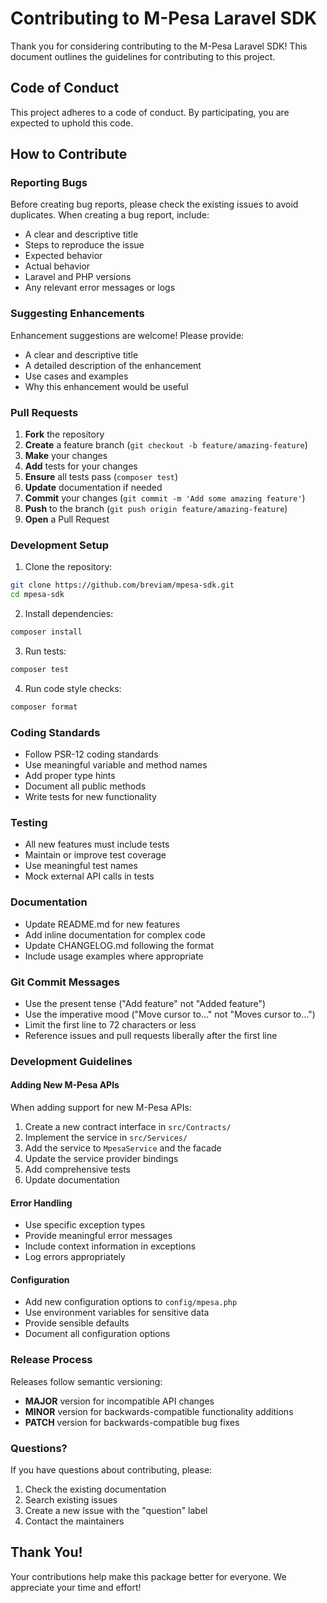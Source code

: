 # Contributing to M-Pesa Laravel SDK

Thank you for considering contributing to the M-Pesa Laravel SDK! This document outlines the guidelines for contributing to this project.

## Code of Conduct

This project adheres to a code of conduct. By participating, you are expected to uphold this code.

## How to Contribute

### Reporting Bugs

Before creating bug reports, please check the existing issues to avoid duplicates. When creating a bug report, include:

- A clear and descriptive title
- Steps to reproduce the issue
- Expected behavior
- Actual behavior
- Laravel and PHP versions
- Any relevant error messages or logs

### Suggesting Enhancements

Enhancement suggestions are welcome! Please provide:

- A clear and descriptive title
- A detailed description of the enhancement
- Use cases and examples
- Why this enhancement would be useful

### Pull Requests

1. **Fork** the repository
2. **Create** a feature branch (`git checkout -b feature/amazing-feature`)
3. **Make** your changes
4. **Add** tests for your changes
5. **Ensure** all tests pass (`composer test`)
6. **Update** documentation if needed
7. **Commit** your changes (`git commit -m 'Add some amazing feature'`)
8. **Push** to the branch (`git push origin feature/amazing-feature`)
9. **Open** a Pull Request

### Development Setup

1. Clone the repository:
```bash
git clone https://github.com/breviam/mpesa-sdk.git
cd mpesa-sdk
```

2. Install dependencies:
```bash
composer install
```

3. Run tests:
```bash
composer test
```

4. Run code style checks:
```bash
composer format
```

### Coding Standards

- Follow PSR-12 coding standards
- Use meaningful variable and method names
- Add proper type hints
- Document all public methods
- Write tests for new functionality

### Testing

- All new features must include tests
- Maintain or improve test coverage
- Use meaningful test names
- Mock external API calls in tests

### Documentation

- Update README.md for new features
- Add inline documentation for complex code
- Update CHANGELOG.md following the format
- Include usage examples where appropriate

### Git Commit Messages

- Use the present tense ("Add feature" not "Added feature")
- Use the imperative mood ("Move cursor to..." not "Moves cursor to...")
- Limit the first line to 72 characters or less
- Reference issues and pull requests liberally after the first line

### Development Guidelines

#### Adding New M-Pesa APIs

When adding support for new M-Pesa APIs:

1. Create a new contract interface in `src/Contracts/`
2. Implement the service in `src/Services/`
3. Add the service to `MpesaService` and the facade
4. Update the service provider bindings
5. Add comprehensive tests
6. Update documentation

#### Error Handling

- Use specific exception types
- Provide meaningful error messages
- Include context information in exceptions
- Log errors appropriately

#### Configuration

- Add new configuration options to `config/mpesa.php`
- Use environment variables for sensitive data
- Provide sensible defaults
- Document all configuration options

### Release Process

Releases follow semantic versioning:

- **MAJOR** version for incompatible API changes
- **MINOR** version for backwards-compatible functionality additions  
- **PATCH** version for backwards-compatible bug fixes

### Questions?

If you have questions about contributing, please:

1. Check the existing documentation
2. Search existing issues
3. Create a new issue with the "question" label
4. Contact the maintainers

## Thank You!

Your contributions help make this package better for everyone. We appreciate your time and effort!
